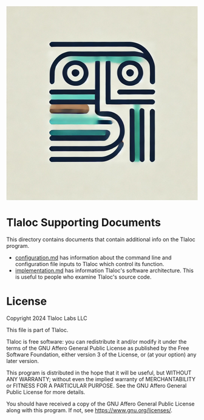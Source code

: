<img src="https://github.com/1969-07-20/Tlaloc/blob/main/img/TlalocLogo02.jpg" width="512" height="512" />

# Tlaloc Supporting Documents

This directory contains documents that contain additional info on the Tlaloc program.

- [configuration.md](https://github.com/1969-07-20/Tlaloc/blob/main/docs/configuration.md) has information about the command line and configuration file inputs to Tlaloc which control its function.
- [implementation.md](https://github.com/1969-07-20/Tlaloc/blob/main/docs/implementation.md) has information Tlaloc's software architecture.  This is useful to people who examine Tlaloc's source code.

# License
Copyright 2024 Tlaloc Labs LLC

This file is part of Tlaloc.

Tlaloc is free software: you can redistribute it and/or modify it under the terms of the GNU Affero General Public License as published by the Free Software Foundation, either version 3 of the License, or (at your option) any later version.

This program is distributed in the hope that it will be useful, but WITHOUT ANY WARRANTY; without even the implied warranty of MERCHANTABILITY or FITNESS FOR A PARTICULAR PURPOSE. See the GNU Affero General Public License for more details.

You should have received a copy of the GNU Affero General Public License along with this program. If not, see <https://www.gnu.org/licenses/>.
